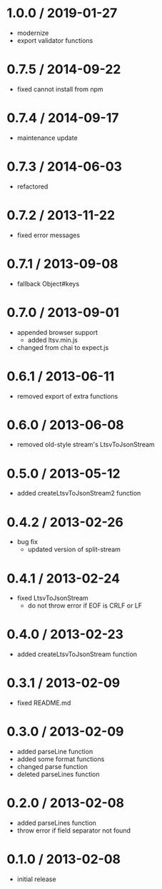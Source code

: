 # 1.0.0 / 2019-01-27

- modernize
- export validator functions

# 0.7.5 / 2014-09-22

- fixed cannot install from npm

# 0.7.4 / 2014-09-17

- maintenance update

# 0.7.3 / 2014-06-03

- refactored

# 0.7.2 / 2013-11-22

- fixed error messages

# 0.7.1 / 2013-09-08

- fallback Object#keys

# 0.7.0 / 2013-09-01

- appended browser support
  - added ltsv.min.js
- changed from chai to expect.js

# 0.6.1 / 2013-06-11

- removed export of extra functions

# 0.6.0 / 2013-06-08

- removed old-style stream's LtsvToJsonStream

# 0.5.0 / 2013-05-12

- added createLtsvToJsonStream2 function

# 0.4.2 / 2013-02-26

- bug fix
  - updated version of split-stream

# 0.4.1 / 2013-02-24

- fixed LtsvToJsonStream
  - do not throw error if EOF is CRLF or LF

# 0.4.0 / 2013-02-23

- added createLtsvToJsonStream function

# 0.3.1 / 2013-02-09

- fixed README.md

# 0.3.0 / 2013-02-09

- added parseLine function
- added some format functions
- changed parse function
- deleted parseLines function

# 0.2.0 / 2013-02-08

- added parseLines function
- throw error if field separator not found

# 0.1.0 / 2013-02-08

- initial release
